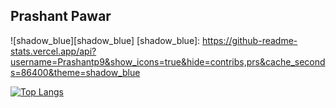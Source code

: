 ## Prashant Pawar

![shadow_blue][shadow_blue]
[shadow_blue]: https://github-readme-stats.vercel.app/api?username=Prashantp9&show_icons=true&hide=contribs,prs&cache_seconds=86400&theme=shadow_blue

<div style={display: "flex", justify-content: "center"}>

[![Top Langs](https://github-readme-stats.vercel.app/api/top-langs/?username=Prashantp9&layout=pie)](https://github.com/anuraghazra/github-readme-stats)

</div>
